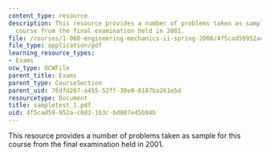 ```yaml
---
content_type: resource
description: This resource provides a number of problems taken as sample for this
  course from the final examination held in 2001.
file: /courses/1-060-engineering-mechanics-ii-spring-2006/4f5cad59952ac0d31b3cbd007e45b94b_sampletest_1.pdf
file_type: application/pdf
learning_resource_types:
- Exams
ocw_type: OCWFile
parent_title: Exams
parent_type: CourseSection
parent_uid: 76dfd267-a455-52ff-38e0-8187ba261e5d
resourcetype: Document
title: sampletest_1.pdf
uid: 4f5cad59-952a-c0d3-1b3c-bd007e45b94b
---
```

This resource provides a number of problems taken as sample for this course from the final examination held in 2001.

